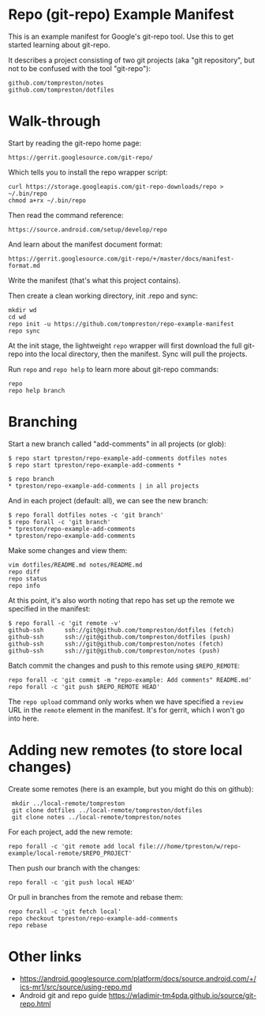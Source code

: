 # Repo (git-repo) Example Manifest
This is an example manifest for Google's git-repo tool. Use this to get started
learning about git-repo.

It describes a project consisting of two git projects (aka "git repository",
but not to be confused with the tool "git-repo"):

    github.com/tompreston/notes
    github.com/tompreston/dotfiles

# Walk-through
Start by reading the git-repo home page:

    https://gerrit.googlesource.com/git-repo/

Which tells you to install the repo wrapper script:

    curl https://storage.googleapis.com/git-repo-downloads/repo > ~/.bin/repo
    chmod a+rx ~/.bin/repo

Then read the command reference:

    https://source.android.com/setup/develop/repo

And learn about the manifest document format:

    https://gerrit.googlesource.com/git-repo/+/master/docs/manifest-format.md

Write the manifest (that's what this project contains).

Then create a clean working directory, init .repo and sync:

    mkdir wd
    cd wd
    repo init -u https://github.com/tompreston/repo-example-manifest
    repo sync

At the init stage, the lightweight `repo` wrapper will first download the full
git-repo into the local directory, then the manifest. Sync will pull the
projects.

Run `repo` and `repo help` to learn more about git-repo commands:

    repo
    repo help branch

# Branching
Start a new branch called "add-comments" in all projects (or glob):

    $ repo start tpreston/repo-example-add-comments dotfiles notes
    $ repo start tpreston/repo-example-add-comments *

    $ repo branch
    * tpreston/repo-example-add-comments | in all projects

And in each project (default: all), we can see the new branch:

    $ repo forall dotfiles notes -c 'git branch'
    $ repo forall -c 'git branch'
    * tpreston/repo-example-add-comments
    * tpreston/repo-example-add-comments

Make some changes and view them:

    vim dotfiles/README.md notes/README.md
    repo diff
    repo status
    repo info

At this point, it's also worth noting that repo has set up the remote we
specified in the manifest:

    $ repo forall -c 'git remote -v'
    github-ssh      ssh://git@github.com/tompreston/dotfiles (fetch)
    github-ssh      ssh://git@github.com/tompreston/dotfiles (push)
    github-ssh      ssh://git@github.com/tompreston/notes (fetch)
    github-ssh      ssh://git@github.com/tompreston/notes (push)

Batch commit the changes and push to this remote using `$REPO_REMOTE`:

    repo forall -c 'git commit -m "repo-example: Add comments" README.md'
    repo forall -c 'git push $REPO_REMOTE HEAD'

The `repo upload` command only works when we have specified a `review` URL in
the `remote` element in the manifest. It's for gerrit, which I won't go into
here.


# Adding new remotes (to store local changes)
Create some remotes (here is an example, but you might do this on github):

     mkdir ../local-remote/tompreston
     git clone dotfiles ../local-remote/tompreston/dotfiles
     git clone notes ../local-remote/tompreston/notes

For each project, add the new remote:

    repo forall -c 'git remote add local file:///home/tpreston/w/repo-example/local-remote/$REPO_PROJECT'

Then push our branch with the changes:

    repo forall -c 'git push local HEAD'

Or pull in branches from the remote and rebase them:

    repo forall -c 'git fetch local'
    repo checkout tpreston/repo-example-add-comments
    repo rebase


# Other links
- https://android.googlesource.com/platform/docs/source.android.com/+/ics-mr1/src/source/using-repo.md
- Android git and repo guide https://wladimir-tm4pda.github.io/source/git-repo.html
